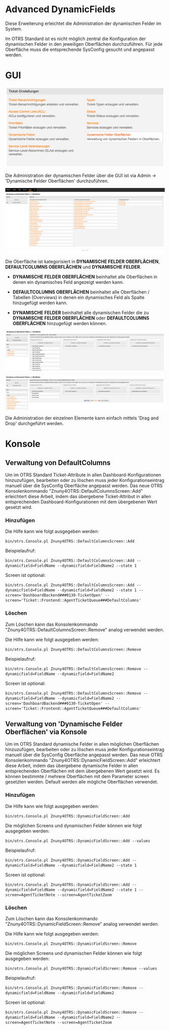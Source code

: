 # Advanced DynamicFields

Diese Erweiterung erleichtet die Administration der dynamischen Felder im System.

Im OTRS Standard ist es nicht möglich zentral die Konfiguration der dynamischen Felder in den jeweiligen Oberflächen durchzuführen. Für jede Oberfläche muss die entsprechende SysConfig gesucht und angepasst werden.

# GUI

![Dynamische Felder Oberflächen](doc/de/images/Admin.png)

Die Administration der dynamischen Felder über die GUI ist via Admin -> 'Dynamische Felder Oberflächen' durchzuführen.

![AdminDynamicFieldScreen](doc/de/images/AdminDynamicFieldScreen.png)

Die Oberfläche ist kategorisiert in **DYNAMISCHE FELDER OBERFLÄCHEN**, **DEFAULTCOLUMNS OBERFLÄCHEN**  und **DYNAMISCHE FELDER**.

 * **DYNAMISCHE FELDER OBERFLÄCHEN**
 beinhaltet alle Oberflächen in denen ein dynamisches Feld angezeigt werden kann.

 * **DEFAULTCOLUMNS OBERFLÄCHEN**
 beinhaltet alle Oberflächen / Tabellen (Overviews) in denen ein dynamisches Feld als Spalte hinzugefügt werden kann.

 * **DYNAMISCHE FELDER**
 beinhaltet alle dynamischen Felder die zu **DYNAMISCHE FELDER OBERFLÄCHEN** oder **DEFAULTCOLUMNS OBERFLÄCHEN** hinzugefügt werden können.

![AdminDynamicFieldScreenEditDynamicField](doc/de/images/AdminDynamicFieldScreenEditDynamicField.png)

![AdminDynamicFieldScreenEditScreen](doc/de/images/AdminDynamicFieldScreenEditScreen.png)

Die Administration der einzelnen Elemente kann einfach mittels 'Drag and Drop' durchgeführt werden.

# Konsole

## Verwaltung von DefaultColumns

Um im OTRS Standard Ticket-Attribute in allen Dashboard-Konfigurationen hinzuzufügen, bearbeiten oder zu löschen muss jeder Konfigurationseintrag manuell über die SysConfig Oberfläche angepasst werden. Das neue OTRS Konsolenkommando "Znuny4OTRS::DefaultColumnsScreen::Add" erleichtert diese Arbeit, indem das übergebene Ticket-Attribut in allen entsprechenden Dashboard-Konfigurationen mit dem übergebenen Wert gesetzt wird.

### Hinzufügen

Die Hilfe kann wie folgt ausgegeben werden:
```
bin/otrs.Console.pl Znuny4OTRS::DefaultColumnsScreen::Add
```

Beispielaufruf:
```
bin/otrs.Console.pl Znuny4OTRS::DefaultColumnsScreen::Add --dynamicfield=FieldName --dynamicfield=FieldName2 --state 1
```

Screen ist optional:
```
bin/otrs.Console.pl Znuny4OTRS::DefaultColumnsScreen::Add --dynamicfield=FieldName --dynamicfield=FieldName2 --state 1 --screen='DashboardBackend###0130-TicketOpen' --screen='Ticket::Frontend::AgentTicketQueue###DefaultColumns'
```

### Löschen

Zum Löschen kann das Konsolenkommando "Znuny4OTRS::DefaultColumnsScreen::Remove" analog verwendet werden.

Die Hilfe kann wie folgt ausgegeben werden:
```
bin/otrs.Console.pl Znuny4OTRS::DefaultColumnsScreen::Remove
```

Beispielaufruf:
```
bin/otrs.Console.pl Znuny4OTRS::DefaultColumnsScreen::Remove --dynamicfield=FieldName --dynamicfield=FieldName2
```

Screen ist optional:
```
bin/otrs.Console.pl Znuny4OTRS::DefaultColumnsScreen::Remove --dynamicfield=FieldName --dynamicfield=FieldName2 --screen='DashboardBackend###0130-TicketOpen' --screen='Ticket::Frontend::AgentTicketQueue###DefaultColumns'
```


## Verwaltung von 'Dynamische Felder Oberflächen' via Konsole

Um im OTRS Standard dynamische Felder in allen möglichen Oberflächen hinzuzufügen, bearbeiten oder zu löschen muss jeder Konfigurationseintrag manuell über die SysConfig Oberfläche angepasst werden. Das neue OTRS Konsolenkommando "Znuny4OTRS::DynamicFieldScreen::Add" erleichtert diese Arbeit, indem das übergebene dynamische Felder in allen entsprechenden Oberflächen mit dem übergebenen Wert gesetzt wird.
Es können bestimmte / mehrere Oberflächen mit dem Parameter screen gesetzten werden.
Default werden alle mögliche Oberflächen verwendet.

### Hinzufügen

Die Hilfe kann wie folgt ausgegeben werden:
```
bin/otrs.Console.pl Znuny4OTRS::DynamicFieldScreen::Add
```

Die möglichen Screens und dynamischen Felder können wie folgt ausgegeben werden:
```
bin/otrs.Console.pl Znuny4OTRS::DynamicFieldScreen::Add --values
```

Beispielaufruf:
```
bin/otrs.Console.pl Znuny4OTRS::DynamicFieldScreen::Add --dynamicfield=FieldName --dynamicfield=FieldName2 --state 1
```

Screen ist optional:
```
bin/otrs.Console.pl Znuny4OTRS::DynamicFieldScreen::Add --dynamicfield=FieldName --dynamicfield=FieldName2 --state 1 --screen=AgentTicketNote --screen=AgentTicketZoom
```

### Löschen

Zum Löschen kann das Konsolenkommando "Znuny4OTRS::DynamicFieldScreen::Remove" analog verwendet werden.

Die Hilfe kann wie folgt ausgegeben werden:
```
bin/otrs.Console.pl Znuny4OTRS::DynamicFieldScreen::Remove
```

Die möglichen Screens und dynamischen Felder können wie folgt ausgegeben werden:
```
bin/otrs.Console.pl Znuny4OTRS::DynamicFieldScreen::Remove --values
```

Beispielaufruf:
```
bin/otrs.Console.pl Znuny4OTRS::DynamicFieldScreen::Remove --dynamicfield=FieldName --dynamicfield=FieldName2
```

Screen ist optional:
```
bin/otrs.Console.pl Znuny4OTRS::DynamicFieldScreen::Remove --dynamicfield=FieldName --dynamicfield=FieldName2 --screen=AgentTicketNote --screen=AgentTicketZoom
```
